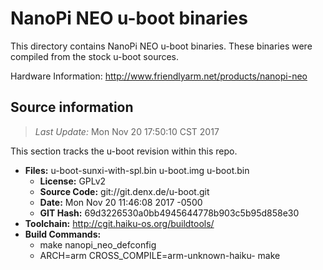 NanoPi NEO u-boot binaries
===================

This directory contains NanoPi NEO u-boot binaries.
These binaries were compiled from the stock u-boot sources.

Hardware Information: <http://www.friendlyarm.net/products/nanopi-neo>

Source information
-------------
> *Last Update:* Mon Nov 20 17:50:10 CST 2017

This section tracks the u-boot revision within this repo.

* **Files:**  u-boot-sunxi-with-spl.bin u-boot.img u-boot.bin
  * **License:** GPLv2
  * **Source Code:** git://git.denx.de/u-boot.git
  * **Date:** Mon Nov 20 11:46:08 2017 -0500
  * **GIT Hash:** 69d3226530a0bb4945644778b903c5b95d858e30
* **Toolchain:** http://cgit.haiku-os.org/buildtools/
* **Build Commands:**
  * make nanopi_neo_defconfig
  * ARCH=arm CROSS_COMPILE=arm-unknown-haiku- make
